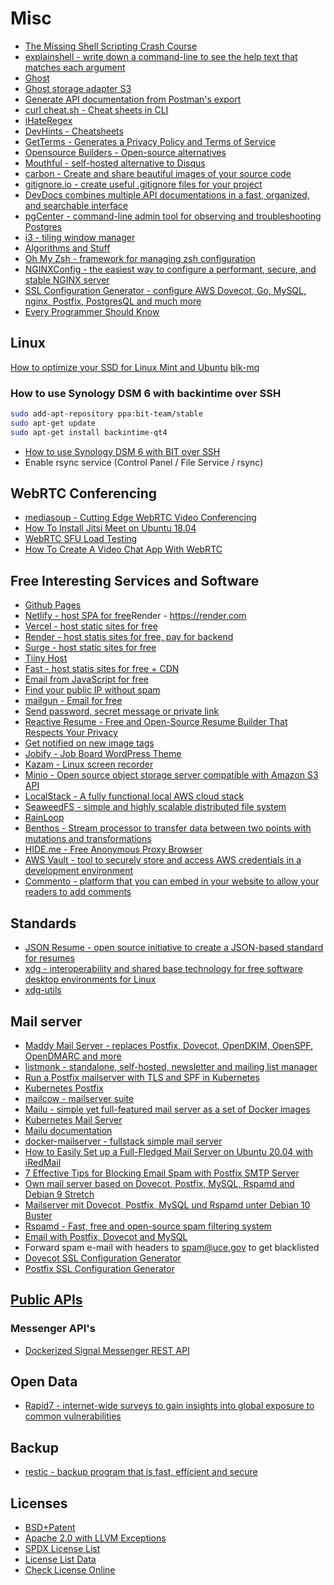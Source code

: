 # Misc

- [The Missing Shell Scripting Crash Course](https://dev.to/godcrampy/the-missing-shell-scripting-crash-course-37mk)
- [explainshell - write down a command-line to see the help text that matches each argument](https://explainshell.com/)
- [Ghost](https://github.com/helm/charts/tree/master/stable/ghost)
- [Ghost storage adapter S3](https://github.com/luizamboni/ghost-s3-storage-adapter)
- [Generate API documentation from Postman's export](https://github.com/thedevsaddam/docgen)
- [curl cheat.sh - Cheat sheets in CLI](http://cheat.sh/)
- [iHateRegex](https://ihateregex.io/)
- [DevHints - Cheatsheets](https://devhints.io/)
- [GetTerms - Generates a Privacy Policy and Terms of Service](https://getterms.io/)
- [Opensource Builders - Open-source alternatives](https://opensource.builders/)
- [Mouthful - self-hosted alternative to Disqus](https://github.com/vkuznecovas/mouthful)
- [carbon - Create and share beautiful images of your source code](https://carbon.now.sh/)
- [gitignore.io - create useful .gitignore files for your project](https://www.toptal.com/developers/gitignore)
- [DevDocs combines multiple API documentations in a fast, organized, and searchable interface](https://devdocs.io/)
- [pgCenter - command-line admin tool for observing and troubleshooting Postgres](https://github.com/lesovsky/pgcenter)
- [i3 - tiling window manager](https://i3wm.org/)
- [Algorithms and Stuff](http://blog.ivank.net/)
- [Oh My Zsh - framework for managing zsh configuration](https://github.com/ohmyzsh/ohmyzsh)
- [NGINXConfig - the easiest way to configure a performant, secure, and stable NGINX server](https://www.digitalocean.com/community/tools/nginx)
- [SSL Configuration Generator - configure AWS Dovecot, Go, MySQL, nginx, Postfix, PostgresQL and much more](https://ssl-config.mozilla.org/)
- [Every Programmer Should Know](https://github.com/mtdvio/every-programmer-should-know)

## Linux

[How to optimize your SSD for Linux Mint and Ubuntu](https://easylinuxtipsproject.blogspot.com/p/ssd.html)
[blk-mq](https://yarondar.wordpress.com/2018/07/29/have-you-tried-blk-mq/)

### How to use Synology DSM 6 with backintime over SSH

```sh
sudo add-apt-repository ppa:bit-team/stable
sudo apt-get update
sudo apt-get install backintime-qt4
```

- [How to use Synology DSM 6 with BIT over SSH](https://github.com/bit-team/backintime/wiki/Hardware-Specific-Setups#how-to-use-synology-dsm-6-with-bit-over-ssh)
- Enable rsync service (Control Panel / File Service / rsync)

## WebRTC Conferencing

- [mediasoup - Cutting Edge WebRTC Video Conferencing](https://github.com/versatica/mediasoup)
- [How To Install Jitsi Meet on Ubuntu 18.04](https://dev.to/digitalocean/how-to-install-jitsi-meet-on-ubuntu-18-04-239b)
- [WebRTC SFU Load Testing](https://webrtchacks.com/sfu-load-testing/)
- [How To Create A Video Chat App With WebRTC](https://www.youtube.com/watch?v=DvlyzDZDEq4)

## Free Interesting Services and Software

- [Github Pages](https://pages.github.com)
- [Netlify - host SPA for free](https://www.netlify.com/)Render - https://render.com
- [Vercel - host static sites for free](https://vercel.com)
- [Render - host statis sites for free, pay for backend](https://render.com)
- [Surge - host static sites for free](https://surge.sh)
- [Tiiny Host](https://tiiny.host)
- [Fast - host statis sites for free + CDN](https://fast.io)
- [Email from JavaScript for free](https://www.emailjs.com/)
- [Find your public IP without spam](http://whatismyip.akamai.com/)
- [mailgun - Email for free](https://www.mailgun.com/)
- [Send password, secret message or private link](https://onetimesecret.com/)
- [Reactive Resume - Free and Open-Source Resume Builder That Respects Your Privacy](https://rxresu.me/)
- [Get notified on new image tags](https://docker-notify.com/)
- [Jobify - Job Board WordPress Theme](https://themeforest.net/item/jobify-wordpress-job-board-theme/5247604)
- [Kazam - Linux screen recorder](https://itsfoss.com/kazam-screen-recorder/)
- [Minio - Open source object storage server compatible with Amazon S3 API](https://github.com/minio/minio)
- [LocalStack - A fully functional local AWS cloud stack](https://github.com/localstack/localstack/)
- [SeaweedFS - simple and highly scalable distributed file system](https://github.com/chrislusf/seaweedfs)
- [RainLoop](https://mail.rainloop.net/#/mailbox/INBOX)
- [Benthos - Stream processor to transfer data between two points with mutations and transformations](https://www.benthos.dev)
- [HIDE.me - Free Anonymous Proxy Browser](https://hide.me/en/proxy)
- [AWS Vault - tool to securely store and access AWS credentials in a development environment](https://github.com/99designs/aws-vault)
- [Commento - platform that you can embed in your website to allow your readers to add comments](https://github.com/adtac/commento)

## Standards

- [JSON Resume - open source initiative to create a JSON-based standard for resumes](https://jsonresume.org/)
- [xdg - interoperability and shared base technology for free software desktop environments for Linux](https://pub.dev/packages/xdg_directories)
- [xdg-utils](https://www.freedesktop.org/wiki/Software/xdg-utils/)

## Mail server

- [Maddy Mail Server - replaces Postfix, Dovecot, OpenDKIM, OpenSPF, OpenDMARC and more](https://github.com/foxcpp/maddy)
- [listmonk - standalone, self-hosted, newsletter and mailing list manager](https://github.com/knadh/listmonk)
- [Run a Postfix mailserver with TLS and SPF in Kubernetes](https://www.tauceti.blog/post/run-postfix-in-kubernetes/)
- [Kubernetes Postfix](https://github.com/githubixx/kubernetes-postfix)
- [mailcow - mailserver suite](https://mailcow.email/)
- [Mailu - simple yet full-featured mail server as a set of Docker images](https://github.com/Mailu/Mailu)
- [Kubernetes Mail Server ](https://github.com/kubernetes-mail-server)
- [Mailu documentation](https://mailu.io/master/kubernetes/mailu/)
- [docker-mailserver - fullstack simple mail server](https://github.com/funkypenguin/docker-mailserver)
- [How to Easily Set up a Full-Fledged Mail Server on Ubuntu 20.04 with iRedMail](https://www.linuxbabe.com/mail-server/ubuntu-16-04-iredmail-server-installation)
- [7 Effective Tips for Blocking Email Spam with Postfix SMTP Server](https://www.linuxbabe.com/mail-server/block-email-spam-postfix)
- [Own mail server based on Dovecot, Postfix, MySQL, Rspamd and Debian 9 Stretch](https://thomas-leister.de/en/mailserver-debian-stretch/)
- [Mailserver mit Dovecot, Postfix, MySQL und Rspamd unter Debian 10 Buster](https://thomas-leister.de/mailserver-debian-buster/)
- [Rspamd - Fast, free and open-source spam filtering system](https://rspamd.com/)
- [Email with Postfix, Dovecot and MySQL](https://www.linode.com/docs/email/postfix/email-with-postfix-dovecot-and-mysql/)
- Forward spam e-mail with headers to spam@uce.gov to get blacklisted
- [Dovecot SSL Configuration Generator](https://ssl-config.mozilla.org/#server=dovecot&version=2.3.9&config=modern&openssl=1.1.1k&guideline=5.6)
- [Postfix SSL Configuration Generator](https://ssl-config.mozilla.org/#server=postfix&version=3.4.8&config=modern&openssl=1.1.1k&guideline=5.6)

## [Public APIs](https://github.com/public-apis/public-apis)

### Messenger API's

- [Dockerized Signal Messenger REST API](https://github.com/bbernhard/signal-cli-rest-api)

## Open Data

- [Rapid7 - internet-wide surveys to gain insights into global exposure to common vulnerabilities](https://opendata.rapid7.com/)

## Backup

- [restic - backup program that is fast, efficient and secure](https://github.com/restic/restic)

## Licenses

- [BSD+Patent](https://opensource.org/licenses/BSDplusPatent)
- [Apache 2.0 with LLVM Exceptions](https://foundation.llvm.org/relicensing/LICENSE.txt)
- [SPDX License List](https://spdx.org/licenses/)
- [License List Data](https://github.com/spdx/license-list-data/tree/v3.11)
- [Check License Online](https://tools.spdx.org/app/check_license/)
